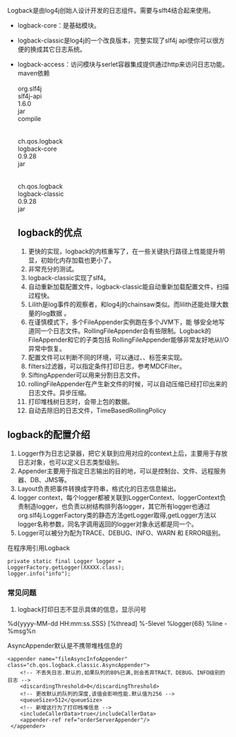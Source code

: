 Logback是由log4j创始人设计开发的日志组件。需要与slft4结合起来使用。  
* logback-core：是基础模块。 
* logback-classic是log4j的一个改良版本，完整实现了slf4j api使你可以很方便的换成其它日志系统。
* logback-access：访问模块与serlet容器集成提供通过http来访问日志功能。
  maven依赖  
    <dependency>  
        <groupId>org.slf4j</groupId>  
        <artifactId>slf4j-api</artifactId>  
        <version>1.6.0</version>  
        <type>jar</type>  
        <scope>compile</scope>  
    </dependency>  
    <dependency>  
        <groupId>ch.qos.logback</groupId>  
        <artifactId>logback-core</artifactId>  
        <version>0.9.28</version>  
        <type>jar</type>  
    </dependency>  
    <dependency>  
        <groupId>ch.qos.logback</groupId>  
        <artifactId>logback-classic</artifactId>  
        <version>0.9.28</version>  
        <type>jar</type>  
    </dependency>  

    ## logback的优点
    1. 更快的实现，logback的内核重写了，在一些关键执行路径上性能提升明显，初始化内存加载也更小了。
    2. 非常充分的测试。
    3. logback-classic实现了slf4。
    4. 自动重新加载配置文件，logback-classic能自动重新加载配置文件，扫描过程快。
    5. Lilith是log事件的观察者，和log4j的chainsaw类似。而lilith还能处理大数量的log数据 。
    6. 在谨慎模式下，多个FileAppender实例跑在多个JVM下，能 够安全地写道同一个日志文件。RollingFileAppender会有些限制。Logback的FileAppender和它的子类包括 RollingFileAppender能够非常友好地从I/O异常中恢复。
    7. 配置文件可以判断不同的环境，可以通过<if>、<then>、<else>标签来实现。
    8. filters过滤器，可以指定条件打印日志，参考MDCFilter。
    9. SiftingAppender可以用来分割日志文件。
    10. rollingFileAppender在产生新文件的时候，可以自动压缩已经打印出来的日志文件。异步压缩。
    11. 打印堆栈树日志时，会带上包的数据。
    12. 自动去除旧的日志文件，TimeBasedRollingPolicy

## logback的配置介绍
1. Logger作为日志记录器，把它关联到应用对应的context上后，主要用于存放日志对象，也可以定义日志类型级别。
2. Appender主要用于指定日志输出的目的地，可以是控制台、文件、远程服务器、DB、JMS等。
3. Layout负责把事件转换成字符串，格式化的日志信息输出。
4. logger context，每个logger都被关联到LoggerContext、loggerContext负责制造logger，也负责以树结构排列各logger，其它所有logger也通过org.slf4j.LoggerFactory类的静态方法getLogger取得,getLogger方法以logger名称参数，同名字调用返回的logger对象永远都是同一个。
5. Logger可以被分为配为TRACE、DEBUG、INFO、WARN 和 ERROR级别。


在程序用引用Logback     

    private static final Logger logger = LoggerFactory.getLogger(XXXXX.class); 
    logger.info("info");



### 常见问题

1. logback打印日志不显示具体的信息，显示问号

<Pattern>%d{yyyy-MM-dd HH:mm:ss.SSS} [%thread] %-5level %logger{68} %line - %msg%n </Pattern>

AsyncAppender默认是不携带堆栈信息的

```
<appender name="fileAsyncInfoAppender" class="ch.qos.logback.classic.AsyncAppender">
	<!-- 不丢失日志.默认的,如果队列的80%已满,则会丢弃TRACT、DEBUG、INFO级别的日志 -->
	<discardingThreshold>0</discardingThreshold>
	<!-- 更改默认的队列的深度,该值会影响性能.默认值为256 -->
	<queueSize>512</queueSize>
	<!-- 新增这行为了打印栈堆信息 -->
	<includeCallerData>true</includeCallerData>
	<appender-ref ref="orderServerAppender"/>
 </appender>

```

